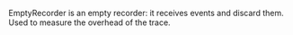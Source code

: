 EmptyRecorder is an empty recorder: it receives events and discard them. Used to measure the overhead of the trace.

